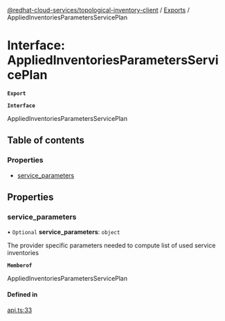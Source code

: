 [@redhat-cloud-services/topological-inventory-client](../README.md) / [Exports](../modules.md) / AppliedInventoriesParametersServicePlan

# Interface: AppliedInventoriesParametersServicePlan

**`Export`**

**`Interface`**

AppliedInventoriesParametersServicePlan

## Table of contents

### Properties

- [service\_parameters](AppliedInventoriesParametersServicePlan.md#service_parameters)

## Properties

### service\_parameters

• `Optional` **service\_parameters**: `object`

The provider specific parameters needed to compute list of used service inventories

**`Memberof`**

AppliedInventoriesParametersServicePlan

#### Defined in

[api.ts:33](https://github.com/mkholjuraev/javascript-clients/blob/master/packages/topological-inventory/api.ts#L33)
